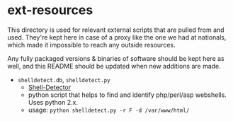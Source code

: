 # ext-resources

This directory is used for relevant external scripts that are pulled from and used. They're kept here in case of a proxy like the one we had at nationals, which made it impossible to reach any outside resources. 

Any fully packaged versions & binaries of software should be kept here as well, and this README should be updated when new additions are made. 


* `shelldetect.db`, `shelldetect.py`
    * [Shell-Detector](https://github.com/emposha/Shell-Detector)
    * python script that helps to find and identify php/perl/asp webshells. Uses python 2.x. 
    * usage: `python shelldetect.py -r F -d /var/www/html/`
